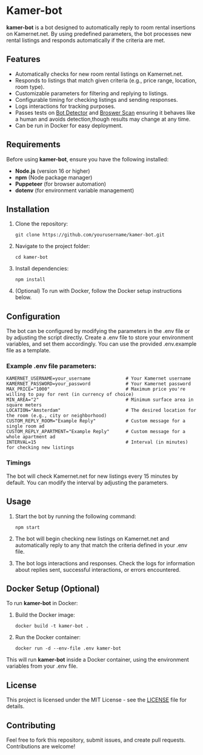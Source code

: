 # Kamer-bot

**kamer-bot** is a bot designed to automatically reply to room rental insertions on Kamernet.net. By using predefined parameters, the bot processes new rental listings and responds automatically if the criteria are met.

## Features

- Automatically checks for new room rental listings on Kamernet.net.
- Responds to listings that match given criteria (e.g., price range, location, room type).
- Customizable parameters for filtering and replying to listings.
- Configurable timing for checking listings and sending responses.
- Logs interactions for tracking purposes.
- Passes tests on [Bot Detector](https://bot-detector.rebrowser.net/) and [Broswer Scan](https://www.browserscan.net/bot-detection) ensuring it behaves like a human and avoids detection,though results may change at any time.
- Can be run in Docker for easy deployment.

## Requirements

Before using **kamer-bot**, ensure you have the following installed:

- **Node.js** (version 16 or higher)
- **npm** (Node package manager)
- **Puppeteer** (for browser automation)
- **dotenv** (for environment variable management)

## Installation

1.  Clone the repository:

    ```
    git clone https://github.com/yourusername/kamer-bot.git
    ```

2.  Navigate to the project folder:

    ```
    cd kamer-bot
    ```

3.  Install dependencies:

    ```
    npm install
    ```

4.  (Optional) To run with Docker, follow the Docker setup instructions below.

## Configuration

The bot can be configured by modifying the parameters in the .env file or by adjusting the script directly.
Create a .env file to store your environment variables, and set them accordingly. You can use the provided .env.example file as a template.

### Example .env file parameters:

    KAMERNET_USERNAME=your_username             # Your Kamernet username
    KAMERNET_PASSWORD=your_password             # Your Kamernet password
    MAX_PRICE="1000"                            # Maximum price you're willing to pay for rent (in currency of choice)
    MIN_AREA="2"                                # Minimum surface area in square meters
    LOCATION="Amsterdam"                        # The desired location for the room (e.g., city or neighborhood)
    CUSTOM_REPLY_ROOM="Example Reply"           # Custom message for a single room ad
    CUSTOM_REPLY_APARTMENT="Example Reply"      # Custom message for a whole apartment ad
    INTERVAL=15                                 # Interval (in minutes) for checking new listings

### Timings

The bot will check Kamernet.net for new listings every 15 minutes by default. You can modify the interval by adjusting the parameters.

## Usage

1. Start the bot by running the following command:

   ```
   npm start
   ```

2. The bot will begin checking new listings on Kamernet.net and automatically reply to any that match the criteria defined in your .env file.

3. The bot logs interactions and responses. Check the logs for information about replies sent, successful interactions, or errors encountered.

## Docker Setup (Optional)

To run **kamer-bot** in Docker:

1. Build the Docker image:

   ```
   docker build -t kamer-bot .
   ```

2. Run the Docker container:

   ```
   docker run -d --env-file .env kamer-bot
   ```

This will run **kamer-bot** inside a Docker container, using the environment variables from your .env file.

## License

This project is licensed under the MIT License - see the [LICENSE](LICENSE) file for details.

## Contributing

Feel free to fork this repository, submit issues, and create pull requests. Contributions are welcome!

